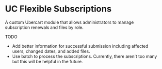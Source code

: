 UC Flexible Subscriptions
=======================

A custom Ubercart module that allows administrators to manage subscription renewals and files by role.

TODO
- Add better information for successful submission including affected users, changed dates, and added files.
- Use batch to process the subscriptions. Currently, there aren't too many but this will be helpful in the future.
